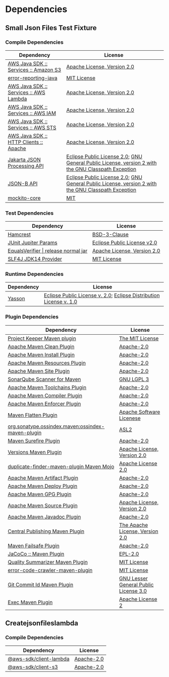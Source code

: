 <!-- @formatter:off -->
# Dependencies

## Small Json Files Test Fixture

### Compile Dependencies

| Dependency                                  | License                                                                                                      |
| ------------------------------------------- | ------------------------------------------------------------------------------------------------------------ |
| [AWS Java SDK :: Services :: Amazon S3][0]  | [Apache License, Version 2.0][1]                                                                             |
| [error-reporting-java][2]                   | [MIT License][3]                                                                                             |
| [AWS Java SDK :: Services :: AWS Lambda][0] | [Apache License, Version 2.0][1]                                                                             |
| [AWS Java SDK :: Services :: AWS IAM][0]    | [Apache License, Version 2.0][1]                                                                             |
| [AWS Java SDK :: Services :: AWS STS][0]    | [Apache License, Version 2.0][1]                                                                             |
| [AWS Java SDK :: HTTP Clients :: Apache][4] | [Apache License, Version 2.0][1]                                                                             |
| [Jakarta JSON Processing API][5]            | [Eclipse Public License 2.0][6]; [GNU General Public License, version 2 with the GNU Classpath Exception][7] |
| [JSON-B API][8]                             | [Eclipse Public License 2.0][6]; [GNU General Public License, version 2 with the GNU Classpath Exception][7] |
| [mockito-core][9]                           | [MIT][10]                                                                                                    |

### Test Dependencies

| Dependency                                 | License                           |
| ------------------------------------------ | --------------------------------- |
| [Hamcrest][11]                             | [BSD-3-Clause][12]                |
| [JUnit Jupiter Params][13]                 | [Eclipse Public License v2.0][14] |
| [EqualsVerifier \| release normal jar][15] | [Apache License, Version 2.0][16] |
| [SLF4J JDK14 Provider][17]                 | [MIT License][18]                 |

### Runtime Dependencies

| Dependency   | License                                                                        |
| ------------ | ------------------------------------------------------------------------------ |
| [Yasson][19] | [Eclipse Public License v. 2.0][20]; [Eclipse Distribution License v. 1.0][21] |

### Plugin Dependencies

| Dependency                                              | License                                     |
| ------------------------------------------------------- | ------------------------------------------- |
| [Project Keeper Maven plugin][22]                       | [The MIT License][23]                       |
| [Apache Maven Clean Plugin][24]                         | [Apache-2.0][16]                            |
| [Apache Maven Install Plugin][25]                       | [Apache-2.0][16]                            |
| [Apache Maven Resources Plugin][26]                     | [Apache-2.0][16]                            |
| [Apache Maven Site Plugin][27]                          | [Apache-2.0][16]                            |
| [SonarQube Scanner for Maven][28]                       | [GNU LGPL 3][29]                            |
| [Apache Maven Toolchains Plugin][30]                    | [Apache-2.0][16]                            |
| [Apache Maven Compiler Plugin][31]                      | [Apache-2.0][16]                            |
| [Apache Maven Enforcer Plugin][32]                      | [Apache-2.0][16]                            |
| [Maven Flatten Plugin][33]                              | [Apache Software Licenese][16]              |
| [org.sonatype.ossindex.maven:ossindex-maven-plugin][34] | [ASL2][35]                                  |
| [Maven Surefire Plugin][36]                             | [Apache-2.0][16]                            |
| [Versions Maven Plugin][37]                             | [Apache License, Version 2.0][16]           |
| [duplicate-finder-maven-plugin Maven Mojo][38]          | [Apache License 2.0][39]                    |
| [Apache Maven Artifact Plugin][40]                      | [Apache-2.0][16]                            |
| [Apache Maven Deploy Plugin][41]                        | [Apache-2.0][16]                            |
| [Apache Maven GPG Plugin][42]                           | [Apache-2.0][16]                            |
| [Apache Maven Source Plugin][43]                        | [Apache License, Version 2.0][16]           |
| [Apache Maven Javadoc Plugin][44]                       | [Apache-2.0][16]                            |
| [Central Publishing Maven Plugin][45]                   | [The Apache License, Version 2.0][16]       |
| [Maven Failsafe Plugin][46]                             | [Apache-2.0][16]                            |
| [JaCoCo :: Maven Plugin][47]                            | [EPL-2.0][48]                               |
| [Quality Summarizer Maven Plugin][49]                   | [MIT License][50]                           |
| [error-code-crawler-maven-plugin][51]                   | [MIT License][52]                           |
| [Git Commit Id Maven Plugin][53]                        | [GNU Lesser General Public License 3.0][54] |
| [Exec Maven Plugin][55]                                 | [Apache License 2][16]                      |

## Createjsonfileslambda

### Compile Dependencies

| Dependency                   | License          |
| ---------------------------- | ---------------- |
| [@aws-sdk/client-lambda][56] | [Apache-2.0][57] |
| [@aws-sdk/client-s3][58]     | [Apache-2.0][57] |

[0]: https://aws.amazon.com/sdkforjava
[1]: https://aws.amazon.com/apache2.0
[2]: https://github.com/exasol/error-reporting-java/
[3]: https://github.com/exasol/error-reporting-java/blob/main/LICENSE
[4]: https://sdk.amazonaws.com/java/api/latest/software/amazon/awssdk/http/apache/ApacheHttpClient.html
[5]: https://github.com/eclipse-ee4j/jsonp
[6]: https://projects.eclipse.org/license/epl-2.0
[7]: https://projects.eclipse.org/license/secondary-gpl-2.0-cp
[8]: https://jakartaee.github.io/jsonb-api
[9]: https://github.com/mockito/mockito
[10]: https://opensource.org/licenses/MIT
[11]: http://hamcrest.org/JavaHamcrest/
[12]: https://raw.githubusercontent.com/hamcrest/JavaHamcrest/master/LICENSE
[13]: https://junit.org/junit5/
[14]: https://www.eclipse.org/legal/epl-v20.html
[15]: https://www.jqno.nl/equalsverifier
[16]: https://www.apache.org/licenses/LICENSE-2.0.txt
[17]: http://www.slf4j.org
[18]: http://www.opensource.org/licenses/mit-license.php
[19]: https://projects.eclipse.org/projects/ee4j.yasson
[20]: http://www.eclipse.org/legal/epl-v20.html
[21]: http://www.eclipse.org/org/documents/edl-v10.php
[22]: https://github.com/exasol/project-keeper/
[23]: https://github.com/exasol/project-keeper/blob/main/LICENSE
[24]: https://maven.apache.org/plugins/maven-clean-plugin/
[25]: https://maven.apache.org/plugins/maven-install-plugin/
[26]: https://maven.apache.org/plugins/maven-resources-plugin/
[27]: https://maven.apache.org/plugins/maven-site-plugin/
[28]: http://docs.sonarqube.org/display/PLUG/Plugin+Library/sonar-scanner-maven/sonar-maven-plugin
[29]: http://www.gnu.org/licenses/lgpl.txt
[30]: https://maven.apache.org/plugins/maven-toolchains-plugin/
[31]: https://maven.apache.org/plugins/maven-compiler-plugin/
[32]: https://maven.apache.org/enforcer/maven-enforcer-plugin/
[33]: https://www.mojohaus.org/flatten-maven-plugin/
[34]: https://sonatype.github.io/ossindex-maven/maven-plugin/
[35]: http://www.apache.org/licenses/LICENSE-2.0.txt
[36]: https://maven.apache.org/surefire/maven-surefire-plugin/
[37]: https://www.mojohaus.org/versions/versions-maven-plugin/
[38]: https://basepom.github.io/duplicate-finder-maven-plugin
[39]: http://www.apache.org/licenses/LICENSE-2.0.html
[40]: https://maven.apache.org/plugins/maven-artifact-plugin/
[41]: https://maven.apache.org/plugins/maven-deploy-plugin/
[42]: https://maven.apache.org/plugins/maven-gpg-plugin/
[43]: https://maven.apache.org/plugins/maven-source-plugin/
[44]: https://maven.apache.org/plugins/maven-javadoc-plugin/
[45]: https://central.sonatype.org
[46]: https://maven.apache.org/surefire/maven-failsafe-plugin/
[47]: https://www.jacoco.org/jacoco/trunk/doc/maven.html
[48]: https://www.eclipse.org/legal/epl-2.0/
[49]: https://github.com/exasol/quality-summarizer-maven-plugin/
[50]: https://github.com/exasol/quality-summarizer-maven-plugin/blob/main/LICENSE
[51]: https://github.com/exasol/error-code-crawler-maven-plugin/
[52]: https://github.com/exasol/error-code-crawler-maven-plugin/blob/main/LICENSE
[53]: https://github.com/git-commit-id/git-commit-id-maven-plugin
[54]: http://www.gnu.org/licenses/lgpl-3.0.txt
[55]: https://www.mojohaus.org/exec-maven-plugin
[56]: https://registry.npmjs.org/@aws-sdk/client-lambda/-/client-lambda-3.744.0.tgz
[57]: https://github.com/aws/aws-sdk-js-v3
[58]: https://registry.npmjs.org/@aws-sdk/client-s3/-/client-s3-3.744.0.tgz
